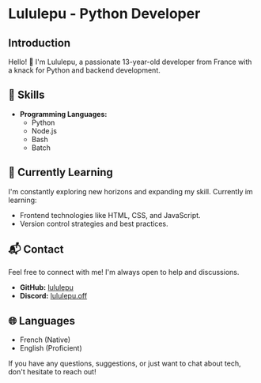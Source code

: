 # Lululepu - Python Developer

## Introduction

Hello! 👋 I'm Lululepu, a passionate 13-year-old developer from France with a knack for Python and backend development.

## 🔧 Skills

- **Programming Languages:**
  - Python
  - Node.js
  - Bash
  - Batch

## 🌱 Currently Learning

I'm constantly exploring new horizons and expanding my skill. Currently im learning:

- Frontend technologies like HTML, CSS, and JavaScript.
- Version control strategies and best practices.

## 📬 Contact

Feel free to connect with me! I'm always open to help and discussions.

- **GitHub:** [lululepu](https://github.com/lululepu)
- **Discord:** [lululepu.off](https://discordapp.com/users/675488529429561374)

## 🌐 Languages

- French (Native)
- English (Proficient)

If you have any questions, suggestions, or just want to chat about tech, don't hesitate to reach out!
